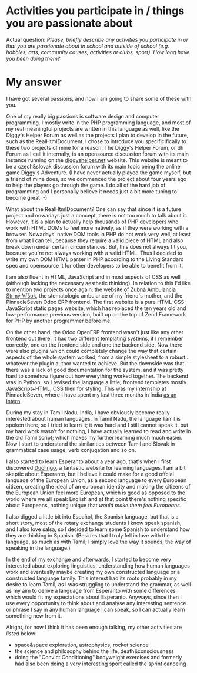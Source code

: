 # Activities you participate in / things you are passionate about

Actual question: _Please, briefly describe any activities you participate in or that you are passionate about in school and outside of school (e.g. hobbies, arts, community causes, activities or clubs, sport). How long have you been doing them?_


# My answer

I have got several passions, and now I am going to share some of these with you.

One of my really big passions is software design and computer programming. I mostly write in the PHP programming language, and most of my real meaningful projects are written in this language as well, like the Diggy's Helper Forum as well as the projects I plan to develop in the future, such as the RealHtmlDocument. I chose to introduce you specificifically to these two projects of mine for a reason. The Diggy's Helper Forum, or dh Forum as I call it internally, is an opensource discussion forum with its main instance running on the [diggyshelper.net](https://diggyshelper.net) website. This website is meant to be a czech&slovak discussion forum with its main topic being the online game Diggy's Adventure. (I have never actually played the game myself, but a friend of mine does, so we commenced the project about four years ago to help the players go through the game. I do all of the hard job of programming and I personally believe it needs just a bit more tuning to become great :-)

What about the RealHtmlDocument? One can say that since it is a future project and nowadays just a concept, there is not too much to talk about it. However, it is a plan to actually help thousands of PHP developers who work with HTML DOMs to feel more natively, as if they were working with a browser. Nowadays' native DOM tools in PHP do not work very well, at least from what I can tell, because they require a valid piece of HTML and also break down under certain circumstances. But, this does not always fit you, because you're not always working with a valid HTML. Thus I decided to write my own DOM HTML parser in PHP according to the Living Standard spec and opensource it for other developers to be able to benefit from it.

I am also fluent in HTML, JavaScript and in most aspects of CSS as well (although lacking the necessary aesthetic thinking). In relation to this I'd like to mention two projects once again: the website of [Zubná Ambulancia Strmý Vŕšok](http://zubnaambulancia.sk), the stomatologic ambulance of my friend's mother, and the PinnacleSeven Odoo ERP frontend. The first website is a pure HTML-CSS-JavaScript static pages website, which has replaced the ten years old and low-performance previous version, built up on the top of Zend Framework for PHP by another programmer before me.

On the other hand, the Odoo OpenERP frontend wasn't just like any other frontend out there. It had two different templating systems, if I remember correctly, one on the frontend side and one the backend side. Now there were also plugins which could completely change the way that certain aspects of the whole system worked, from a simple stylesheet to a robust... whatever the plugin author wanted to achieve. But the downside was that there was a lack of good documentation for the system, and it was pretty hard to somehow figure out how everything worked together. The backend was in Python, so I revised the language a little; frontend templates mostly JavaScript+HTML, CSS then for styling. This was my internship at PinnacleSeven, where I have spent my last three months in India [as an intern](assets/internship@p7-certificate.png).

During my stay in Tamil Nadu, India, I have obviously become really interested about human languages. In Tamil Nadu, the language Tamil is spoken there, so I tried to learn it; it was hard and I still cannot speak it, but my hard work wasn't for nothing, I have actually learned to read and write in the old Tamil script; which makes my further learning much much easier. Now I start to understand the similarities between Tamil and Slovak in grammatical case usage, verb conjugation and so on.

I also started to learn Esperanto about a year ago, that's when I first discovered [Duolingo](https://duolingo.com), a fantastic website for learning languages. I am a bit skeptic about Esperanto, but I believe it could make for a good offcial language of the European Union, as a second language to every European citizen, creating the ideal of an european identity and making the citizens of the European Union feel more European, which is good as opposed to the world where we all speak English and at that point there's nothing specific about Europeans, nothing unique that _would make them feel Europeans_.

I also digged a little bit into Español, the Spanish language, but that is a short story, most of the rotary exchange students I know speak spanish, and I also love salsa, so I decided to learn some Spanish to understand how they are thinking in Spanish. (Besides that I truly fell in love with the language, so much as with Tamil; I simply love the way it sounds, the way of speaking in the language.)

In the end of my exchange and afterwards, I started to become very interested about exploring linguistics, understanding how human languages work and eventually maybe creating my own constructed language or a constructed language family. This interest had its roots probably in my desire to learn Tamil, as I was struggling to understand the grammar, as well as my aim to derive a language from Esperanto with some differences which would fit my expectations about Esperanto. Anyways, since then I use every opportunity to think about and analyse any interesting sentence or phrase I say in any human language I can speak, so I can actually learn something new from it.

Alright, for now I think it has been enough talking, my other activities are _listed_ below:

* space&space exploration, astrophysics, rocket science
* the science and philosophy behind the life, death&consciousness
* doing the "Convict Conditioning" bodyweight exercises and formerly had also been doing a very interesting sport called the sprint canoeing
